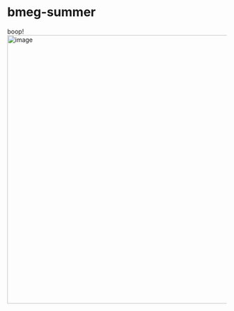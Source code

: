 # bmeg-summer
boop!
<img width="1014" height="616" alt="image" src="https://github.com/user-attachments/assets/0b724a37-ccc9-4218-a8bb-6797b264a806" />
